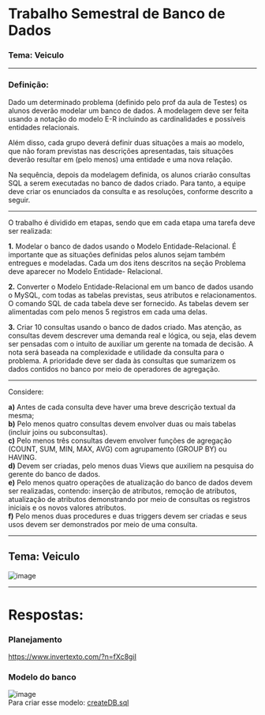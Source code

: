 # Trabalho Semestral de Banco de Dados

### Tema: Veiculo

-----

### Definição:

Dado um determinado problema (definido pelo prof da aula de Testes) os alunos deverão modelar um banco de dados. A modelagem deve ser feita usando a notação do modelo E-R incluindo as cardinalidades e possíveis entidades relacionais.

Além disso, cada grupo deverá definir duas situações a mais ao modelo, que não foram previstas nas descrições apresentadas, tais situações deverão resultar em (pelo menos) uma entidade e uma nova relação.

Na sequência, depois da modelagem definida, os alunos criarão consultas SQL a serem executadas no banco de dados criado. Para tanto, a equipe deve criar os enunciados da consulta e as resoluções, conforme descrito a seguir.

----

O trabalho é dividido em etapas, sendo que em cada etapa uma tarefa deve ser realizada:

**1.** Modelar o banco de dados usando o Modelo Entidade-Relacional. É importante que as situações definidas pelos alunos sejam também entregues e modeladas. Cada um dos itens descritos na seção Problema deve aparecer no Modelo Entidade- Relacional.

**2.** Converter o Modelo Entidade-Relacional em um banco de dados usando o MySQL, com todas as tabelas previstas, seus atributos e relacionamentos. O comando  SQL  de  cada  tabela  deve  ser  fornecido.  As  tabelas  devem  ser alimentadas com pelo menos 5 registros em cada uma delas.

**3.** Criar 10 consultas usando o banco de dados criado. Mas atenção, as consultas devem descrever uma demanda real e lógica, ou seja, elas devem ser pensadas com o intuito de auxiliar um gerente na tomada de decisão. A nota será baseada na complexidade e utilidade da consulta para o problema. A prioridade deve ser dada às consultas que sumarizem os dados contidos no banco por meio de operadores de agregação.

-----

Considere:

**a)** Antes de cada consulta deve haver uma breve descrição textual da mesma;  
**b)** Pelo menos quatro consultas devem envolver duas ou mais tabelas (incluir joins ou subconsultas).  
**c)** Pelo menos três consultas devem envolver funções de agregação (COUNT, SUM, MIN, MAX, AVG) com agrupamento (GROUP BY) ou HAVING.  
**d)** Devem ser criadas, pelo menos duas Views que auxiliem na pesquisa do gerente do banco de dados.  
**e)** Pelo menos quatro operações de atualização do banco de dados devem ser realizadas,  contendo:  inserção  de  atributos,  remoção  de  atributos, atualização de atributos demonstrando por meio de consultas os registros iniciais e os novos valores atributos.  
**f)** Pelo menos duas procedures e duas triggers devem ser criadas e seus usos devem ser demonstrados por meio de uma consulta.  

-----

## Tema: Veiculo  
![image](https://github.com/CodyKoInABox/veiculoDB/assets/125526050/76caa25b-d858-425f-9328-9fa603a5ed16)


-----

# Respostas:

### Planejamento  
https://www.invertexto.com/?n=fXc8giI

### Modelo do banco

![image](https://github.com/CodyKoInABox/veiculoDB/assets/125526050/a59a5b5a-c7d6-4ad0-af73-27042e3c163f)  
Para criar esse modelo: [createDB.sql](https://github.com/CodyKoInABox/veiculoDB/blob/main/createDB.sql)

